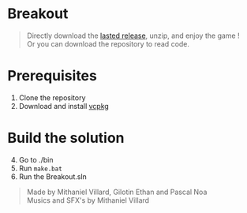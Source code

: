 # Breakout

> Directly download the [lasted release](https://github.com/MomoCrash/Breakout/releases/), unzip, and enjoy the game ! \
> Or you can download the repository to read code. 
# Prerequisites
1. Clone the repository
2. Download and install [vcpkg](https://github.com/Microsoft/vcpkg.git)
# Build the solution 
4. Go to ./bin
5. Run `make.bat`
6. Run the Breakout.sln

> Made by Mithaniel Villard, Gilotin Ethan and Pascal Noa\
> Musics and SFX's by Mithaniel Villard

